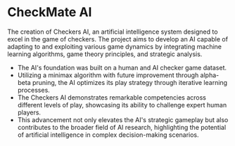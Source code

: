 # **CheckMate AI**

The creation of Checkers AI, an artificial intelligence system designed to excel in the game of checkers. The project aims to develop an AI capable of adapting to and exploiting various game dynamics by integrating machine learning algorithms, game theory principles, and strategic analysis. 
- The AI's foundation was built on a human and AI checker game dataset.
- Utilizing a minimax algorithm with future improvement through alpha-beta pruning, the AI optimizes its play strategy through iterative learning processes.
- The Checkers AI demonstrates remarkable competencies across different levels of play, showcasing its ability to challenge expert human players.
- This advancement not only elevates the AI's strategic gameplay but also contributes to the broader field of AI research, highlighting the potential of artificial intelligence in complex decision-making scenarios.
